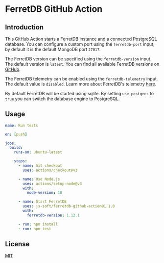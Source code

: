 # FerretDB GitHub Action

## Introduction

This GitHub Action starts a FerretDB instance and a connected PostgreSQL database. You can configure a custom port using the `ferretdb-port` input, by default it is the default MongoDB port `27017`.

The FerretDB version can be specified using the `ferretdb-version` input. The default version is `latest`. You can find all available FerretDB versions on [GitHub](https://github.com/FerretDB/FerretDB/releases).

The FerretDB telemetry can be enabled using the `ferretdb-telemetry` input. The default value is `disabled`. Learn more about FerretDB's telemetry [here](https://docs.ferretdb.io/telemetry/#configure-telemetry).

By default FerretDB will be started using sqlite. By setting `use-postgres` to `true` you can switch the database engine to PostgreSQL.

## Usage

```yaml
name: Run tests

on: [push]

jobs:
  build:
    runs-on: ubuntu-latest

    steps:
      - name: Git checkout
        uses: actions/checkout@v3

      - name: Use Node.js
        uses: actions/setup-node@v3
        with:
          node-version: 18

      - name: Start FerretDB
        uses: js-soft/ferretdb-github-action@1.1.0
        with:
          ferretdb-version: 1.12.1

      - run: npm install
      - run: npm test
```

## License

[MIT](LICENSE)
